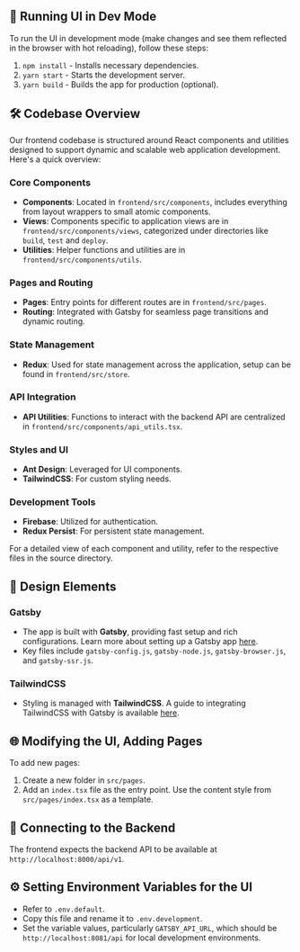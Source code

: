 ## 🚀 Running UI in Dev Mode

To run the UI in development mode (make changes and see them reflected in the browser with hot reloading), follow these steps:

1. `npm install` - Installs necessary dependencies.
2. `yarn start` - Starts the development server.
3. `yarn build` - Builds the app for production (optional).

## 🛠️ Codebase Overview

Our frontend codebase is structured around React components and utilities designed to support dynamic and scalable web application development. Here's a quick overview:

### Core Components
- **Components**: Located in `frontend/src/components`, includes everything from layout wrappers to small atomic components.
- **Views**: Components specific to application views are in `frontend/src/components/views`, categorized under directories like `build`, `test` and `deploy`.
- **Utilities**: Helper functions and utilities are in `frontend/src/components/utils`.

### Pages and Routing
- **Pages**: Entry points for different routes are in `frontend/src/pages`.
- **Routing**: Integrated with Gatsby for seamless page transitions and dynamic routing.

### State Management
- **Redux**: Used for state management across the application, setup can be found in `frontend/src/store`.

### API Integration
- **API Utilities**: Functions to interact with the backend API are centralized in `frontend/src/components/api_utils.tsx`.

### Styles and UI
- **Ant Design**: Leveraged for UI components.
- **TailwindCSS**: For custom styling needs.

### Development Tools
- **Firebase**: Utilized for authentication.
- **Redux Persist**: For persistent state management.

For a detailed view of each component and utility, refer to the respective files in the source directory.

## 🎨 Design Elements

### Gatsby
- The app is built with **Gatsby**, providing fast setup and rich configurations. Learn more about setting up a Gatsby app [here](https://www.gatsbyjs.com/docs/quick-start/).
- Key files include `gatsby-config.js`, `gatsby-node.js`, `gatsby-browser.js`, and `gatsby-ssr.js`.

### TailwindCSS
- Styling is managed with **TailwindCSS**. A guide to integrating TailwindCSS with Gatsby is available [here](https://tailwindcss.com/docs/guides/gatsby).

## 🌐 Modifying the UI, Adding Pages

To add new pages:
1. Create a new folder in `src/pages`.
2. Add an `index.tsx` file as the entry point. Use the content style from `src/pages/index.tsx` as a template.

## 🔗 Connecting to the Backend

The frontend expects the backend API to be available at `http://localhost:8000/api/v1`.

## ⚙️ Setting Environment Variables for the UI

- Refer to `.env.default`.
- Copy this file and rename it to `.env.development`.
- Set the variable values, particularly `GATSBY_API_URL`, which should be `http://localhost:8081/api` for local development environments.
